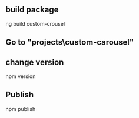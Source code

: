 ## build package 
ng build custom-crousel

## Go to "projects\custom-carousel"

## change version
npm version <update version>

## Publish
npm publish
